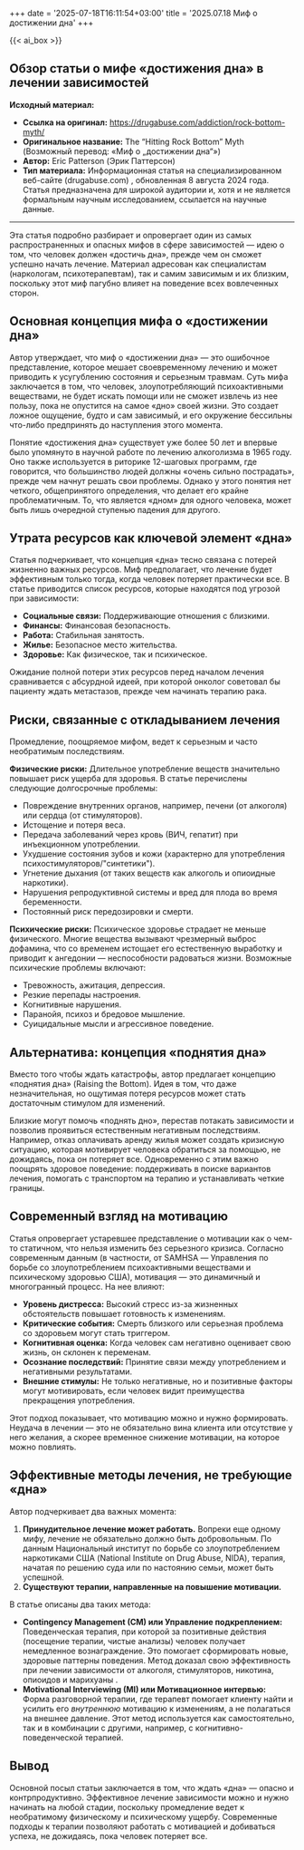 +++
date = '2025-07-18T16:11:54+03:00'
title = '2025.07.18 Миф о достижении дна'
+++

{{< ai_box >}}

## Обзор статьи о мифе «достижения дна» в лечении зависимостей

**Исходный материал:**

* **Ссылка на оригинал:** https://drugabuse.com/addiction/rock-bottom-myth/
* **Оригинальное название:** The “Hitting Rock Bottom” Myth (Возможный перевод: «Миф о „достижении дна“»)
* **Автор:** Eric Patterson (Эрик Паттерсон)
* **Тип материала:** Информационная статья на специализированном веб\-сайте (drugabuse.com) , обновленная 8 августа 2024 года. Статья предназначена для широкой аудитории и, хотя и не является формальным научным исследованием, ссылается на научные данные.

---

Эта статья подробно разбирает и опровергает один из самых распространенных и опасных мифов в сфере зависимостей — идею о том, что человек должен «достичь дна», прежде чем он сможет успешно начать лечение. Материал адресован как специалистам (наркологам, психотерапевтам), так и самим зависимым и их близким, поскольку этот миф пагубно влияет на поведение всех вовлеченных сторон.

## Основная концепция мифа о «достижении дна»

Автор утверждает, что миф о «достижении дна» — это ошибочное представление, которое мешает своевременному лечению и может приводить к усугублению состояния и серьезным травмам. Суть мифа заключается в том, что человек, злоупотребляющий психоактивными веществами, не будет искать помощи или не сможет извлечь из нее пользу, пока не опустится на самое «дно» своей жизни. Это создает ложное ощущение, будто и сам зависимый, и его окружение бессильны что-либо предпринять до наступления этого момента.

Понятие «достижения дна» существует уже более 50 лет и впервые было упомянуто в научной работе по лечению алкоголизма в 1965 году. Оно также используется в риторике 12-шаговых программ, где говорится, что большинство людей должны «очень сильно пострадать», прежде чем начнут решать свои проблемы. Однако у этого понятия нет четкого, общепринятого определения, что делает его крайне проблематичным. То, что является «дном» для одного человека, может быть лишь очередной ступенью падения для другого.

## Утрата ресурсов как ключевой элемент «дна»

Статья подчеркивает, что концепция «дна» тесно связана с потерей жизненно важных ресурсов. Миф предполагает, что лечение будет эффективным только тогда, когда человек потеряет практически все. В статье приводится список ресурсов, которые находятся под угрозой при зависимости:

* **Социальные связи:** Поддерживающие отношения с близкими.
* **Финансы:** Финансовая безопасность.
* **Работа:** Стабильная занятость.
* **Жилье:** Безопасное место жительства.
* **Здоровье:** Как физическое, так и психическое.

Ожидание полной потери этих ресурсов перед началом лечения сравнивается с абсурдной идеей, при которой онколог советовал бы пациенту ждать метастазов, прежде чем начинать терапию рака.

## Риски, связанные с откладыванием лечения

Промедление, поощряемое мифом, ведет к серьезным и часто необратимым последствиям.

**Физические риски:** Длительное употребление веществ значительно повышает риск ущерба для здоровья. В статье перечислены следующие долгосрочные проблемы:

* Повреждение внутренних органов, например, печени (от алкоголя) или сердца (от стимуляторов).
* Истощение и потеря веса.
* Передача заболеваний через кровь (ВИЧ, гепатит) при инъекционном употреблении.
* Ухудшение состояния зубов и кожи (характерно для употребления психостимуляторов/"синтетики").
* Угнетение дыхания (от таких веществ как алкоголь и опиоидные наркотики).
* Нарушения репродуктивной системы и вред для плода во время беременности.
* Постоянный риск передозировки и смерти.

**Психические риски:** Психическое здоровье страдает не меньше физического. Многие вещества вызывают чрезмерный выброс дофамина, что со временем истощает его естественную выработку и приводит к ангедонии — неспособности радоваться жизни. Возможные психические проблемы включают:

* Тревожность, ажитация, депрессия.
* Резкие перепады настроения.
* Когнитивные нарушения.
* Паранойя, психоз и бредовое мышление.
* Суицидальные мысли и агрессивное поведение.

## Альтернатива: концепция «поднятия дна»

Вместо того чтобы ждать катастрофы, автор предлагает концепцию «поднятия дна» (Raising the Bottom). Идея в том, что даже незначительная, но ощутимая потеря ресурсов может стать достаточным стимулом для изменений.

Близкие могут помочь «поднять дно», перестав потакать зависимости и позволив проявиться естественным негативным последствиям. Например, отказ оплачивать аренду жилья может создать кризисную ситуацию, которая мотивирует человека обратиться за помощью, не дожидаясь, пока он потеряет все. Одновременно с этим важно поощрять здоровое поведение: поддерживать в поиске вариантов лечения, помогать с транспортом на терапию и устанавливать четкие границы.

## Современный взгляд на мотивацию

Статья опровергает устаревшее представление о мотивации как о чем-то статичном, что нельзя изменить без серьезного кризиса. Согласно современным данным (в частности, от SAMHSA — Управления по борьбе со злоупотреблением психоактивными веществами и психическому здоровью США), мотивация — это динамичный и многогранный процесс. На нее влияют:

* **Уровень дистресса:** Высокий стресс из\-за жизненных обстоятельств повышает готовность к изменениям.
* **Критические события:** Смерть близкого или серьезная проблема со здоровьем могут стать триггером.
* **Когнитивная оценка:** Когда человек сам негативно оценивает свою жизнь, он склонен к переменам.
* **Осознание последствий:** Принятие связи между употреблением и негативными результатами.
* **Внешние стимулы:** Не только негативные, но и позитивные факторы могут мотивировать, если человек видит преимущества прекращения употребления.

Этот подход показывает, что мотивацию можно и нужно формировать. Неудача в лечении — это не обязательно вина клиента или отсутствие у него желания, а скорее временное снижение мотивации, на которое можно повлиять.

## Эффективные методы лечения, не требующие «дна»

Автор подчеркивает два важных момента:

1. **Принудительное лечение может работать.** Вопреки еще одному мифу, лечение не обязательно должно быть добровольным. По данным Национальный институт по борьбе со злоупотреблением наркотиками США (National Institute on Drug Abuse, NIDA), терапия, начатая по решению суда или по настоянию семьи, может быть успешной.
2. **Существуют терапии, направленные на повышение мотивации.**

В статье описаны два таких метода:

* **Contingency Management (CM) или Управление подкреплением:** Поведенческая терапия, при которой за позитивные действия (посещение терапии, чистые анализы) человек получает немедленное вознаграждение. Это помогает сформировать новые, здоровые паттерны поведения. Метод доказал свою эффективность при лечении зависимости от алкоголя, стимуляторов, никотина, опиоидов и марихуаны .  
* **Motivational Interviewing (MI) или Мотивационное интервью:** Форма разговорной терапии, где терапевт помогает клиенту найти и усилить его *внутреннюю* мотивацию к изменениям, а не полагаться на внешнее давление. Этот метод используется как самостоятельно, так и в комбинации с другими, например, с когнитивно-поведенческой терапией.

## Вывод

Основной посыл статьи заключается в том, что ждать «дна» — опасно и контрпродуктивно. Эффективное лечение зависимости можно и нужно начинать на любой стадии, поскольку промедление ведет к необратимому физическому и психическому ущербу. Современные подходы к терапии позволяют работать с мотивацией и добиваться успеха, не дожидаясь, пока человек потеряет все.
